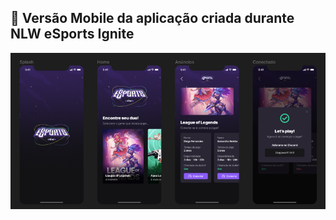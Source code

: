 ## 🚀 Versão Mobile da aplicação criada durante NLW eSports Ignite

<img src='/assets/print_mobile.png' algn='center'></img>
